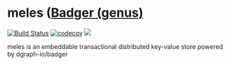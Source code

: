 # meles ([Badger (genus)](https://en.wikipedia.org/wiki/Meles_(genus\)))

[![Build Status](https://travis-ci.com/elliotcourant/meles.svg?branch=master)](https://travis-ci.com/elliotcourant/meles)
[![codecov](https://codecov.io/gh/elliotcourant/meles/branch/master/graph/badge.svg)](https://codecov.io/gh/elliotcourant/meles)
[![](https://godoc.org/github.com/elliotcourant/meles?status.svg)](http://godoc.org/github.com/elliotcourant/meles)

meles is an embeddable transactional distributed key-value store powered by dgraph-io/badger
